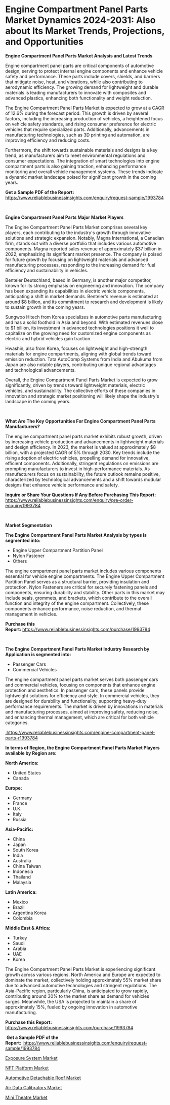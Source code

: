 <p><h1>Engine Compartment Panel Parts Market Dynamics 2024-2031: Also about Its Market Trends, Projections, and Opportunities</h1></p><p><strong>Engine Compartment Panel Parts Market Analysis and Latest Trends</strong></p>
<p><p>Engine compartment panel parts are critical components of automotive design, serving to protect internal engine components and enhance vehicle safety and performance. These parts include covers, shields, and barriers that mitigate noise, heat, and vibrations, while also contributing to aerodynamic efficiency. The growing demand for lightweight and durable materials is leading manufacturers to innovate with composites and advanced plastics, enhancing both functionality and weight reduction.</p><p>The Engine Compartment Panel Parts Market is expected to grow at a CAGR of 12.6% during the forecast period. This growth is driven by several factors, including the increasing production of vehicles, a heightened focus on vehicle safety standards, and rising consumer preference for electric vehicles that require specialized parts. Additionally, advancements in manufacturing technologies, such as 3D printing and automation, are improving efficiency and reducing costs. </p><p>Furthermore, the shift towards sustainable materials and designs is a key trend, as manufacturers aim to meet environmental regulations and consumer expectations. The integration of smart technologies into engine compartment parts is also gaining traction, enhancing performance monitoring and overall vehicle management systems. These trends indicate a dynamic market landscape poised for significant growth in the coming years.</p></p>
<p><strong>Get a Sample PDF of the Report:&nbsp;</strong> <a href="https://www.reliablebusinessinsights.com/enquiry/request-sample/1993784?utm_campaign=1091&utm_medium=2&utm_source=Github&utm_content=ia&utm_term=25102024&utm_id=engine-compartment-panel-parts">https://www.reliablebusinessinsights.com/enquiry/request-sample/1993784</a></p>
<p>&nbsp;</p>
<p><strong>Engine Compartment Panel Parts Major Market Players</strong></p>
<p><p>The Engine Compartment Panel Parts Market comprises several key players, each contributing to the industry's growth through innovative solutions and strategic expansion. Notably, Magna International, a Canadian firm, stands out with a diverse portfolio that includes various automotive components. Magna reported sales revenue of approximately $37 billion in 2022, emphasizing its significant market presence. The company is poised for future growth by focusing on lightweight materials and advanced manufacturing processes, responding to the increasing demand for fuel efficiency and sustainability in vehicles.</p><p>Benteler Deutschland, based in Germany, is another major competitor, known for its strong emphasis on engineering and innovation. The company has been expanding its capabilities in electric vehicle components, anticipating a shift in market demands. Benteler's revenue is estimated at around $8 billion, and its commitment to research and development is likely to sustain growth in the coming years.</p><p>Sungwoo Hitech from Korea specializes in automotive parts manufacturing and has a solid foothold in Asia and beyond. With estimated revenues close to $1 billion, its investment in advanced technologies positions it well to capitalize on the growing need for customized engine components as electric and hybrid vehicles gain traction.</p><p>Hwashin, also from Korea, focuses on lightweight and high-strength materials for engine compartments, aligning with global trends toward emission reduction. Tata AutoComp Systems from India and Abukuma from Japan are also notable players, contributing unique regional advantages and technological advancements.</p><p>Overall, the Engine Compartment Panel Parts Market is expected to grow significantly, driven by trends toward lightweight materials, electric vehicles, and sustainability. The collective efforts of these companies in innovation and strategic market positioning will likely shape the industry's landscape in the coming years.</p></p>
<p>&nbsp;</p>
<p><strong>What Are The Key Opportunities For Engine Compartment Panel Parts Manufacturers?</strong></p>
<p><p>The engine compartment panel parts market exhibits robust growth, driven by increasing vehicle production and advancements in lightweight materials and design efficiency. In 2023, the market is valued at approximately $8 billion, with a projected CAGR of 5% through 2030. Key trends include the rising adoption of electric vehicles, propelling demand for innovative, efficient components. Additionally, stringent regulations on emissions are prompting manufacturers to invest in high-performance materials. As manufacturers focus on sustainability, the future outlook remains positive, characterized by technological advancements and a shift towards modular designs that enhance vehicle performance and safety.</p></p>
<p><strong>Inquire or Share Your Questions If Any Before Purchasing This Report:</strong> <a href="https://www.reliablebusinessinsights.com/enquiry/pre-order-enquiry/1993784?utm_campaign=1091&utm_medium=2&utm_source=Github&utm_content=ia&utm_term=25102024&utm_id=engine-compartment-panel-parts">https://www.reliablebusinessinsights.com/enquiry/pre-order-enquiry/1993784</a></p>
<p>&nbsp;</p>
<p><strong>Market Segmentation</strong></p>
<p><strong>The Engine Compartment Panel Parts Market Analysis by types is segmented into:</strong></p>
<p><ul><li>Engine Upper Compartment Partition Panel</li><li>Nylon Fastener</li><li>Others</li></ul></p>
<p><p>The engine compartment panel parts market includes various components essential for vehicle engine compartments. The Engine Upper Compartment Partition Panel serves as a structural barrier, providing insulation and protection. Nylon Fasteners are critical for securely fastening panels and components, ensuring durability and stability. Other parts in this market may include seals, grommets, and brackets, which contribute to the overall function and integrity of the engine compartment. Collectively, these components enhance performance, noise reduction, and thermal management in vehicles.</p></p>
<p><strong>Purchase this Report:&nbsp;</strong><a href="https://www.reliablebusinessinsights.com/purchase/1993784?utm_campaign=1091&utm_medium=2&utm_source=Github&utm_content=ia&utm_term=25102024&utm_id=engine-compartment-panel-parts">https://www.reliablebusinessinsights.com/purchase/1993784</a></p>
<p>&nbsp;</p>
<p><strong>The Engine Compartment Panel Parts Market Industry Research by Application is segmented into:</strong></p>
<p><ul><li>Passenger Cars</li><li>Commercial Vehicles</li></ul></p>
<p><p>The engine compartment panel parts market serves both passenger cars and commercial vehicles, focusing on components that enhance engine protection and aesthetics. In passenger cars, these panels provide lightweight solutions for efficiency and style. In commercial vehicles, they are designed for durability and functionality, supporting heavy-duty performance requirements. The market is driven by innovations in materials and manufacturing processes, aimed at improving safety, reducing noise, and enhancing thermal management, which are critical for both vehicle categories.</p></p>
<p><a href="https://www.reliablebusinessinsights.com/engine-compartment-panel-parts-r1993784?utm_campaign=1091&utm_medium=2&utm_source=Github&utm_content=ia&utm_term=25102024&utm_id=engine-compartment-panel-parts">&nbsp;https://www.reliablebusinessinsights.com/engine-compartment-panel-parts-r1993784</a></p>
<p><strong>In terms of Region, the Engine Compartment Panel Parts Market Players available by Region are:</strong></p>
<p>
    <p> <strong> North America: </strong>
        <ul>
            <li>United States</li>
            <li>Canada</li>
        </ul>
        </p> 
    <p> <strong> Europe: </strong>
        <ul>
            <li>Germany</li>
            <li>France</li>
            <li>U.K.</li>
            <li>Italy</li>
            <li>Russia</li>
        </ul>
        </p> 
    <p> <strong> Asia-Pacific: </strong>
        <ul>
            <li>China</li>
            <li>Japan</li>
            <li>South Korea</li>
            <li>India</li>
            <li>Australia</li>
            <li>China Taiwan</li>
            <li>Indonesia</li>
            <li>Thailand</li>
            <li>Malaysia</li>
        </ul>
        </p> 
    <p> <strong> Latin America: </strong>
        <ul>
            <li>Mexico</li>
            <li>Brazil</li>
            <li>Argentina Korea</li>
            <li>Colombia</li>
        </ul>
        </p> 
    <p> <strong> Middle East & Africa: </strong>
        <ul>
            <li>Turkey</li>
            <li>Saudi</li>
            <li>Arabia</li>
            <li>UAE</li>
            <li>Korea</li>
        </ul>
    </p>
    </p>
<p><p>The Engine Compartment Panel Parts Market is experiencing significant growth across various regions. North America and Europe are expected to dominate the market, collectively holding approximately 55% market share due to advanced automotive technologies and stringent regulations. The Asia-Pacific region, particularly China, is anticipated to grow rapidly, contributing around 30% to the market share as demand for vehicles surges. Meanwhile, the USA is projected to maintain a share of approximately 15%, fueled by ongoing innovation in automotive manufacturing.</p></p>
<p><strong>Purchase this Report: </strong><a href="https://www.reliablebusinessinsights.com/purchase/1993784?utm_campaign=1091&utm_medium=2&utm_source=Github&utm_content=ia&utm_term=25102024&utm_id=engine-compartment-panel-parts">https://www.reliablebusinessinsights.com/purchase/1993784</a></p>
<p>&nbsp;<strong>Get a Sample PDF of the Report:&nbsp;&nbsp;</strong><a href="https://www.reliablebusinessinsights.com/enquiry/request-sample/1993784?utm_campaign=1091&utm_medium=2&utm_source=Github&utm_content=ia&utm_term=25102024&utm_id=engine-compartment-panel-parts">https://www.reliablebusinessinsights.com/enquiry/request-sample/1993784</a></p>
<p><strong></strong></p>
<p><p><a href="https://issuu.com/reportprime-2/docs/exposure-system-market-size-2030.pp_c413a24b62ecae?utm_campaign=1091&utm_medium=2&utm_source=Github&utm_content=ia&utm_term=25102024&utm_id=engine-compartment-panel-parts">Exposure System Market</a></p><p><a href="https://www.linkedin.com/pulse/nft-platform-market-consolidation-impact-structure-bxfif?utm_campaign=1091&utm_medium=2&utm_source=Github&utm_content=ia&utm_term=25102024&utm_id=engine-compartment-panel-parts">NFT Platform Market</a></p><p><a href="https://github.com/burdgexaraeqn/Market-Research-Report-List-1/blob/main/automotive-detachable-roof-market.md?utm_campaign=1091&utm_medium=2&utm_source=Github&utm_content=ia&utm_term=25102024&utm_id=engine-compartment-panel-parts">Automotive Detachable Roof Market</a></p><p><a href="https://issuu.com/reportprime-2/docs/air-data-calibrators-market-size-20_24ce500503f9f4?utm_campaign=1091&utm_medium=2&utm_source=Github&utm_content=ia&utm_term=25102024&utm_id=engine-compartment-panel-parts">Air Data Calibrators Market</a></p><p><a href="https://www.linkedin.com/pulse/emerging-mini-theatre-market-opportunities-analysis-vpobf?utm_campaign=1091&utm_medium=2&utm_source=Github&utm_content=ia&utm_term=25102024&utm_id=engine-compartment-panel-parts">Mini Theatre Market</a></p></p>